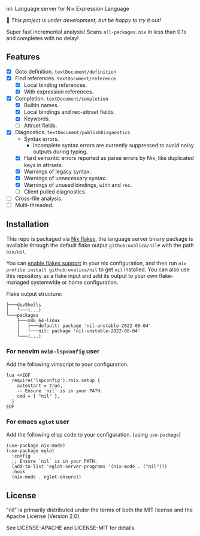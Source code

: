 nil: Language server for Nix Expression Language

🚧 *This project is under development, but be happy to try it out!*

Super fast incremental analysis! Scans `all-packages.nix` in less than 0.1s and completes with no delay!

## Features

- [x] Goto definition. `textDocument/definition`
- [x] Find references. `textDocument/reference`
  - [x] Local binding references.
  - [x] With expression references.
- [x] Completion. `textDocument/completion`
  - [x] Builtin names.
  - [x] Local bindings and rec-attrset fields.
  - [x] Keywords.
  - [ ] Attrset fields.
- [x] Diagnostics. `textDocument/publishDiagnostics`
  - Syntax errors. 
    - Incomplete syntax errors are currently suppressed to avoid noisy outputs during typing.
  - [x] Hard semantic errors reported as parse errors by Nix, like duplicated keys in attrsets.
  - [x] Warnings of legacy syntax.
  - [x] Warnings of unnecessary syntax.
  - [x] Warnings of unused bindings, `with` and `rec`.
  - [ ] Client pulled diagnostics.
- [ ] Cross-file analysis.
- [ ] Multi-threaded.

## Installation

This repo is packaged via [Nix flakes][nix-flakes], the language server binary package is
available through the default flake output `github:oxalica/nil#` with the path `bin/nil`.

You can [enable flakes support][nix-flakes-install] in your nix configuration, and then
run `nix profile install github:oxalica/nil` to get `nil` installed.
You can also use this repository as a flake input and add its output to your own flake-managed
systemwide or home configuration.

Flake output structure:
```
├───devShells
│   └───(...)
└───packages
    ├───x86_64-linux
    │   ├───default: package 'nil-unstable-2022-08-04'
    │   └───nil: package 'nil-unstable-2022-08-04'
    └───(...)
```

[nix-flakes]: https://nixos.wiki/wiki/Flakes
[nix-flakes-install]: https://nixos.wiki/wiki/Flakes#Installing_flakes

### For neovim `nvim-lspconfig` user

Add the following vimscript to your configuration.

```vim
lua <<EOF
  require('lspconfig').rnix.setup {
    autostart = true,
    -- Ensure `nil` is in your PATH.
    cmd = { "nil" },
  }
EOF
```

### For emacs `eglot` user

Add the following elisp code to your configuration. (using `use-package`)

```elisp
(use-package nix-mode)
(use-package eglot
  :config
  ;; Ensure `nil` is in your PATH.
  (add-to-list 'eglot-server-programs '(nix-mode . ("nil")))
  :hook
  (nix-mode . eglot-ensure))
```

## License

"nil" is primarily distributed under the terms of both the MIT
license and the Apache License (Version 2.0).

See LICENSE-APACHE and LICENSE-MIT for details.
